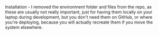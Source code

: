 Installation
    - I removed the environment folder and files from the repo, as these are usually not really important, just for having them locally on your laptop during development, but you don't need them on GitHub, or where you're deploying, because you will actually recreate them if you move the system elsewhere.
